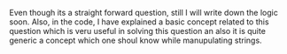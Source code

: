 Even though its a straight forward question, still I will write down the logic soon. Also, in the code, I have explained a basic concept related to this question which is veru useful in solving this question an also it is quite generic a concept which one shoul know while manupulating strings.
